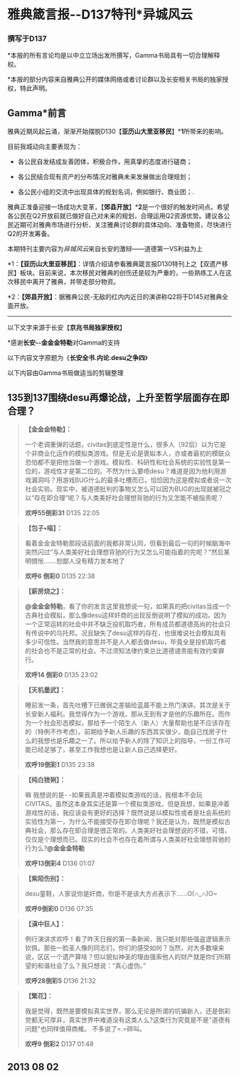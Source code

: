 # 雅典箴言报--D137特刊*异城风云 
### 撰写于D137

*本报的所有言论均是以中立立场出发所撰写，Gamma书局具有一切合理解释权。 

*本报的部分内容来自雅典公开的媒体网络或者讨论群以及长安相关书局的独家授权，特此声明。


## Gamma*前言 

雅典近期风起云涌，渐渐开始摆脱D130【**亚历山大里亚移民**】***1**所带来的影响。

目前我城动向主要表现为： 

- 各公民自发结成友善团体，积极合作，用真挚的态度进行磋商； 

- 各公民结合现有资产的分布情况对雅典未来发展做出合理规划； 

- 各公民小组的交流中出现具体的规划名词，例如银行、商业团；. 

雅典正准备迎接一场成功大变革，【**郊县开放**】***2**是一个很好的触发时间点。希望各公民在Q2开放前就已做好自己对未来的规划，合理运用Q2资源优势。建议各公民近期可对雅典市场进行分析、关注雅典讨论群的具体动向、准备物资，尽快进行Q2的开发筹备。

本期特刊主要内容为*异城风云*来自长安的激辩——道德第一VS利益为上

*1：**【亚历山大里亚移民】**：详情介绍请参看雅典箴言报D130特刊上之【双遗产移民】板块。目前来说，本次移民对雅典的创伤还是较为严重的，一些熟练工人在这次移民中离开了雅典，并带走部分物资。 

*2：**【郊县开放】**：据雅典公民-无敌的红内内近日的演讲称Q2将于D145对雅典全面开放。


*** ****

以下文字来源于长安【**京兆书局独家授权**】

*感谢**长安--金金金特勒**对Gamma的支持 

以下内容文字原题为《**长安全书.内论.desu之争四**》

以下内容由Gamma书局做适当的剪辑整理


## 135到137围绕desu再爆论战，上升至哲学层面存在即合理？

> **【金金金特勒】：**
>
>一个老调重弹的话题，civitas到底定性是什么，很多人（92后）以为它是个非商业化运作的模拟类游戏。但是无论是褒姒本人，亦或者最初的模联众恐怕都不是把他当做一个游戏。模拟性、科研性和社会系统的实验性是第一位的，游戏性才是第二位的。不然为什么要喷desu？难道是因为他利用游戏漏洞吗？用游戏BUG什么的最多吐槽而已，恰恰因为这是模拟或者说一次社会实验。现实中，被道德批判的事物又怎么可以因为BUG的出现就被冠之以“存在即合理”呢？与人类美好社会理想背驰的行为又怎能不被指责呢？
>
>**欢呼55倒彩31** D135 22:05 

>**【包子•喵】：**
>
>看着金金金特勒那段话前面的我都非常认同，但看到最后一句的时候脑海中突然闪过“与人类美好社会理想背驰的行为又怎么可能指着的完呢？”然后某明惆怅.......恕鄙人没有精力发本地了 
>
>**欢呼6 倒彩0** D135 22:38 

>**【薪房烧之】：**
>
>**@金金金特勒**，看了你的发言这里我想说一句，如果真的把civitas当成一个古典社会模拟，那么像desu这样奸商的出现反倒说明了模拟的成功。因为一个正常运转的社会中并不缺乏投机取巧者，所有成员都道德高尚的社会只有传说中的乌托邦。况且缺失了desu这样的存在，也很难说社会模拟具有多少可信性。当然我的意思并不是人人都去做desu，毕竟全是投机取巧者的社会也不是正常的社会。不过须知法律约束总比道德谴责能有效约束罪行。 
>
>**欢呼14 倒彩0** D135 23:02 

>**【天机墨武】：**
>
>睡前发一条，首先吐槽下已微弱之差输给蓝晨不能上热门演讲。其次是关于长安新人福利。我觉得作为一个游戏，那从无到有才是他的乐趣所在。而作为一个社会形态模拟，那给予一个陌生人（新人）大量帮助也是不应该存在的（特例不作考虑）。前期给予新人乐趣的东西其实很少，能自己找房子什么的我想也是乐趣之一了。所以给予新人的除了知识上的指导，一份工作可能已经足够了，甚至工作我想也是让新人自己选择更好。
>
>**欢呼19倒彩1** D135 23:38 

>**【纯白猞猁】：**
>
>嘛 我想说的是- -如果我真是冲着模拟类游戏的话，我根本不会玩CIVITAS。虽然这本身其实还是算一个模拟类游戏，但是我想，如果是冲着游戏性的话，我应该会有更好的选择？既然说是以模拟性或者是社会系统的实验性为第一，为什么不能接受存在即合理呢？我还是认为，既然是模拟古典社会，那么存在即合理是很正常的。人类美好社会理想说的不错，可惜，仅仅是个理想而已。现实的社会不也存在着所谓与人类美好社会理想背驰的行为么?**@金金金特勒**
>
>**欢呼13倒彩4** D136 01:07 

>**【紫陌伤别】：**
>
>desu童鞋，人家说你是奸商，你是不是该大方点表示下......O(∩_∩)O~ 
>
>**欢呼9倒彩0** D136 07:35 

>**【滇中狂人】：**
>
>例行演讲求欢呼！看了昨天日报的第一条新闻，我只能对那些强盗逻辑表示钦佩。那些一脸圣人像的同志们，你们的感受如何？当然，对大多数壕来说，区区一个遗产算啥？但以貌似神圣的理由强索他人的财产就是你们所期望的和谐社会了么？我只想说：“真心虚伪。” 
>
>**欢呼28倒彩5** D136 21:32 

>**【繁花】：**
>
>我是觉得，既然是要模拟真实世界，那么无论是所谓的坑骗新人，还是倒彩党都无可厚非，真实世界中难道没有这类人么?这类行为究竟是不是"道德有问题"也同样值得商榷。 不多说了=.=碎叫。
>
>**欢呼9 倒彩2** D137 01:48

## 2013 08 02
